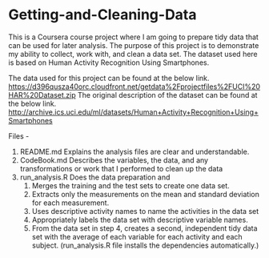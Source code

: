 # Getting-and-Cleaning-Data
This is a Coursera course project where I am going to prepare tidy data that can be used for later analysis. The purpose of this project is to demonstrate my ability to collect, work with, and clean a data set. The dataset used here is based on Human Activity Recognition Using Smartphones.

The data used for this project can be found at the below link.
https://d396qusza40orc.cloudfront.net/getdata%2Fprojectfiles%2FUCI%20HAR%20Dataset.zip
The original description of the dataset can be found at the below link.
http://archive.ics.uci.edu/ml/datasets/Human+Activity+Recognition+Using+Smartphones

Files - 
1. README.md Explains the analysis files are clear and understandable.
2. CodeBook.md Describes the variables, the data, and any transformations or work that I performed to clean up the data
3. run_analysis.R Does the data preparation and 
   1. Merges the training and the test sets to create one data set.
   2. Extracts only the measurements on the mean and standard deviation for each measurement.
   3. Uses descriptive activity names to name the activities in the data set
   4. Appropriately labels the data set with descriptive variable names.
   5. From the data set in step 4, creates a second, independent tidy data set with the average of each variable for each activity and           each subject.
   (run_analysis.R file installs the dependencies automatically.)
